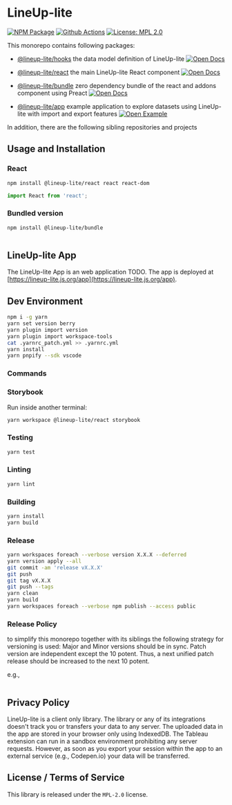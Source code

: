 # LineUp-lite

[![NPM Package][npm-image]][npm-url] [![Github Actions][github-actions-image]][github-actions-url] [![License: MPL 2.0][license-image]][license-url]

This monorepo contains following packages:

- [@lineup-lite/hooks](https://github.com/sgratzl/lineup-lite/tree/master/packages/hooks) the data model definition of LineUp-lite
  [![Open Docs][docs]](https://lineup-lite.js.org/api/hooks)

- [@lineup-lite/react](https://github.com/sgratzl/lineup-lite/tree/master/packages/react) the main LineUp-lite React component
  [![Open Docs][docs]](https://lineup-lite.js.org/api/react)

- [@lineup-lite/bundle](https://github.com/sgratzl/lineup-lite/tree/master/packages/bundle) zero dependency bundle of the react and addons component using Preact
  [![Open Docs][docs]](https://lineup-lite.js.org/api/bundle)

- [@lineup-lite/app](https://github.com/sgratzl/lineup-lite/tree/master/packages/app) example application to explore datasets using LineUp-lite with import and export features
  [![Open Example][example]](https://lineup-lite.js.org/app)

In addition, there are the following sibling repositories and projects

## Usage and Installation

### React

```sh
npm install @lineup-lite/react react react-dom
```

```ts
import React from 'react';
```

### Bundled version

```sh
npm install @lineup-lite/bundle
```

```js

```

## LineUp-lite App

The LineUp-lite App is an web application TODO. The app is deployed at [https://lineup-lite.js.org/app](https://lineup-lite.js.org/app).

## Dev Environment

```sh
npm i -g yarn
yarn set version berry
yarn plugin import version
yarn plugin import workspace-tools
cat .yarnrc_patch.yml >> .yarnrc.yml
yarn install
yarn pnpify --sdk vscode
```

### Commands

### Storybook

Run inside another terminal:

```sh
yarn workspace @lineup-lite/react storybook
```

### Testing

```sh
yarn test
```

### Linting

```sh
yarn lint
```

### Building

```sh
yarn install
yarn build
```

### Release

```sh
yarn workspaces foreach --verbose version X.X.X --deferred
yarn version apply --all
git commit -am 'release vX.X.X'
git push
git tag vX.X.X
git push --tags
yarn clean
yarn build
yarn workspaces foreach --verbose npm publish --access public
```

### Release Policy

to simplify this monorepo together with its siblings the following strategy for versioning is used:
Major and Minor versions should be in sync. Patch version are independent except the 10 potent.
Thus, a next unified patch release should be increased to the next 10 potent.

e.g.,

```

```

## Privacy Policy

LineUp-lite is a client only library. The library or any of its integrations doesn't track you or transfers your data to any server.
The uploaded data in the app are stored in your browser only using IndexedDB. The Tableau extension can run in a sandbox environment prohibiting any server requests.
However, as soon as you export your session within the app to an external service (e.g., Codepen.io) your data will be transferred.

## License / Terms of Service

This library is released under the `MPL-2.0` license.

[license-image]: https://img.shields.io/badge/License-MPL%202.0-brightgreen.svg
[license-url]: https://opensource.org/licenses/MPL-2.0
[npm-image]: https://badge.fury.io/js/%40lineup-lite%2Freact.svg
[npm-url]: https://npmjs.org/package/@lineup-lite/react
[github-actions-image]: https://github.com/sgratzl/lineup-lite/workflows/ci/badge.svg
[github-actions-url]: https://github.com/sgratzl/lineup-lite/actions
[codepen]: https://img.shields.io/badge/CodePen-open-blue?logo=codepen
[codesandbox]: https://img.shields.io/badge/CodeSandbox-open-blue?logo=codesandbox
[nbviewer]: https://img.shields.io/badge/NBViewer-open-blue?logo=jupyter
[binder]: https://mybinder.org/badge_logo.svg
[docs]: https://img.shields.io/badge/API-open-blue
[example]: https://img.shields.io/badge/Example-open-red
